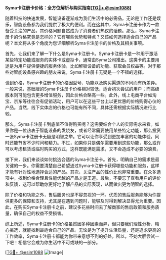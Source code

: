 **Syma卡注册卡价格：全方位解析与购买指南[[TG💪+ @esim1088](https://t.me/s/esim1088)]**

随着科技的快速发展，智能设备逐渐成为我们生活中的必需品。无论是工作还是娱乐，智能设备都为我们提供了极大的便利。而在这其中，Syma卡注册卡作为一款备受关注的产品，其价格问题自然成为了消费者们热议的话题。那么，Syma卡注册卡的价格究竟是怎样的？它有哪些优势和特点？又该如何选择适合自己的产品呢？本文将从多个角度为您详细解析Syma卡注册卡的价格及其相关事项。

首先，让我们来了解一下什么是Syma卡注册卡。Syma卡注册卡是一种用于激活某些特定功能或服务的实体卡或虚拟卡，通常由Syma公司推出。这类卡的主要用途是为用户提供便捷的服务体验，比如解锁设备的功能、获取会员权益等。对于那些对智能设备感兴趣的朋友来说，Syma卡注册卡无疑是一个不错的选择。

谈到价格，Syma卡注册卡的价格因型号、功能以及购买渠道的不同而有所差异。一般来说，基础版的Syma卡注册卡价格相对较低，适合初次尝试的用户；而高级版本则可能包含更多增值服务，因此价格会略高一些。此外，线上电商平台如淘宝、京东等往往会有促销活动，用户可以在这些平台上以更优惠的价格购得心仪的产品。当然，线下实体店的价格也可能有所不同，具体还需根据实际情况进行比较。

那么，Syma卡注册卡到底值不值得购买呢？这需要结合个人的实际需求来看。如果你是一位热衷于智能设备的发烧友，或者经常需要使用某些特定功能，那么投资一张Syma卡注册卡无疑是明智之举。它可以让你享受到更加丰富的功能体验，同时还能节省不少时间和精力。不过，如果你只是偶尔需要用到这些功能，那么或许可以考虑租赁或临时购买的方式，这样既能满足需求，又不会造成不必要的浪费。

接下来，我们来谈谈如何挑选合适的Syma卡注册卡。首先，明确自己的需求是最关键的一步。你需要清楚自己希望通过Syma卡注册卡获得哪些功能和服务，这样才能有针对性地选择合适的产品。其次，关注产品的性价比也非常重要。在众多选项中，找到价格合理且性能优越的产品才是王道。最后，不要忘了查看用户的评价和反馈，这可以帮助你更好地了解产品的实际表现，从而做出更为明智的选择。

除了价格和功能之外，售后服务也是不容忽视的一环。优质的售后服务能够为你提供更多的保障和支持，尤其是在遇到问题时，能够及时得到解决显得尤为重要。因此，在购买Syma卡注册卡之前，建议多花些时间去了解商家的售后政策和服务质量，确保自己的权益不受损害。

综上所述，Syma卡注册卡的价格虽然因多种因素而异，但只要我们理性分析、精心挑选，就能找到最适合自己的产品。无论是为了提升生活质量，还是追求更高的工作效率，Syma卡注册卡都能为你带来意想不到的好处。所以，不妨大胆尝试一下吧！相信它会成为你生活中不可或缺的一部分。

[[TG💪+ @esim1088](https://t.me/s/esim1088) ![Image](https://i.postimg.cc/4NQfJmqS/Snipaste-2025-05-13-00-14-12.png)]